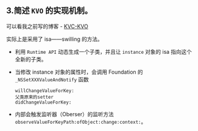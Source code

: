 ## 3.简述 `KVO` 的实现机制。 

可以看我之前写的博客 - [KVC-KVO](https://github.com/liberalisman/KVC-KVO)

实际上是采用了 isa——swilling 的方法。

- 利用 `Runtime API` 动态生成一个子类，并且让 `instance` 对象的 isa 指向这个全新的子类。
- 当修改 instance 对象的属性时，会调用 Foundation 的`_NSSetXXXValueAndNotify` 函数

    ```objc
    willChangeValueForKey:
    父类原来的setter
    didChangeValueForKey:
    ```

- 内部会触发监听器（Oberser）的监听方法`observeValueForKeyPath:ofObject:change:context:`。